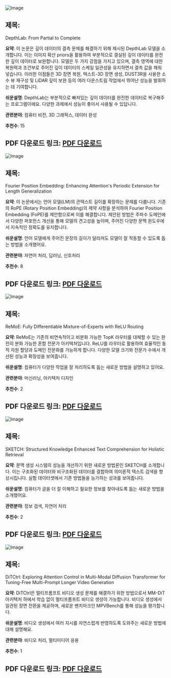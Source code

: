 ![Image](https://avatars/bb52ecd22ca4b49157f8668be35409e7.svg)

## 제목:
DepthLab: From Partial to Complete

**요약**:
이 논문은 깊이 데이터의 결측 문제를 해결하기 위해 제시된 DepthLab 모델을 소개합니다. 이는 이미지 확산 priors을 활용하여 부분적으로 결실된 깊이 데이터를 완전한 깊이 데이터로 보완합니다. 모델은 두 가지 강점을 가지고 있으며, 결측 영역에 대한 복원력과 조건부로 주어진 깊이 데이터의 스케일 일관성을 유지하면서 결측 값을 채워 넣습니다. 이러한 이점들은 3D 장면 복원, 텍스트-3D 장면 생성, DUST3R을 사용한 소수 뷰 재구성 및 LiDAR 깊이 보완 등의 여러 다운스트림 작업에서 뛰어난 성능을 발휘하는 데 기여합니다.

**쉬운설명**:
DepthLab는 부분적으로 빠져있는 깊이 데이터를 완전한 데이터로 복구해주는 프로그램이에요. 다양한 과제에서 성능이 좋아서 사용될 수 있답니다.

**관련분야**:
컴퓨터 비전, 3D 그래픽스, 데이터 완성

**추천수**:
15

**PDF 다운로드 링크**: [PDF 다운로드](https://arxiv.org/pdf/2412.18153)
---

![Image](https://cdn-thumbnails.huggingface.co/social-thumbnails/papers/2412.17739.png)

## 제목:
Fourier Position Embedding: Enhancing Attention's Periodic Extension for Length Generalization

**요약**:
이 논문에서는 언어 모델(LM)의 콘텍스트 길이를 확장하는 문제를 다룹니다. 기존의 RoPE (Rotary Position Embedding)의 제약 사항을 분석하여 Fourier Position Embedding (FoPE)를 제안함으로써 이를 해결합니다. 제안된 방법은 주파수 도메인에서 다양한 퍼포먼스 개선을 통해 모델의 견고성을 높이며, 주어진 다양한 문맥 윈도우에서 지속적인 정확도를 유지합니다.

**쉬운설명**:
언어 모델에게 주어진 문장의 길이가 달라져도 모델이 잘 작동할 수 있도록 돕는 방법을 소개했어요. 

**관련분야**:
자연어 처리, 딥러닝, 신호처리

**추천수**:
8

**PDF 다운로드 링크**: [PDF 다운로드](https://arxiv.org/pdf/2412.17739)
---

![Image](https://cdn-thumbnails.huggingface.co/social-thumbnails/papers/2412.14711.png)

## 제목:
ReMoE: Fully Differentiable Mixture-of-Experts with ReLU Routing

**요약**:
ReMoE는 기존의 비연속적이고 비분화 가능한 TopK 라우터를 대체할 수 있는 완전히 분화 가능한 혼합 전문가 아키텍처입니다. ReLU를 라우터로 활용하여 효율적인 동적 자원 할당과 도메인 전문화를 가능하게 합니다. 다양한 모델 크기와 전문가 수에서 개선된 성능과 확장성을 보여줍니다.

**쉬운설명**:
컴퓨터가 다양한 작업을 잘 처리하도록 돕는 새로운 방법을 설명하고 있어요. 

**관련분야**:
머신러닝, 아키텍처 디자인

**추천수**:
2

**PDF 다운로드 링크**: [PDF 다운로드](https://arxiv.org/pdf/2412.14711)
---

![Image](https://cdn-thumbnails.huggingface.co/social-thumbnails/papers/2412.15443.png)

## 제목:
SKETCH: Structured Knowledge Enhanced Text Comprehension for Holistic Retrieval

**요약**:
문맥 생성 시스템의 성능을 개선하기 위한 새로운 방법론인 SKETCH를 소개합니다. 이는 구조화된 데이터와 비구조화된 데이터를 결합하여 의미론적 텍스트 검색을 향상시킵니다. 실험 데이터셋에서 기존 방법들을 능가하는 성과를 보여줍니다.

**쉬운설명**:
컴퓨터가 글을 더 잘 이해하고 필요한 정보를 찾아내도록 돕는 새로운 방법을 소개했어요.

**관련분야**:
정보 검색, 자연어 처리

**추천수**:
2

**PDF 다운로드 링크**: [PDF 다운로드](https://arxiv.org/pdf/2412.15443)
---

![Image](https://cdn-thumbnails.huggingface.co/social-thumbnails/papers/2412.18597.png)

## 제목:
DiTCtrl: Exploring Attention Control in Multi-Modal Diffusion Transformer for Tuning-Free Multi-Prompt Longer Video Generation

**요약**:
DiTCtrl은 멀티프롬프트 비디오 생성 문제를 해결하기 위한 방법으로서 MM-DiT 아키텍처 하에서 학습 없이 멀티프롬프트 비디오 생성이 가능합니다. 비디오 생성에서 일관된 장면 전환을 제공하며, 새로운 벤치마크인 MPVBench를 통해 성능을 평가합니다.

**쉬운설명**:
비디오 생성에서 여러 지시를 자연스럽게 반영하도록 도와주는 새로운 방법에 대해 설명해요.

**관련분야**:
비디오 처리, 멀티미디어 응용

**추천수**:
1

**PDF 다운로드 링크**: [PDF 다운로드](https://arxiv.org/pdf/2412.18597)
---